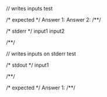 // writes inputs
test

/* expected */
Answer 1: Answer 2:
/**/

/* stderr */
input1
input2

/**/

// writes inputs on stderr
test

/* stdout */
input1

/**/

/* expected */
Answer 1:
/**/